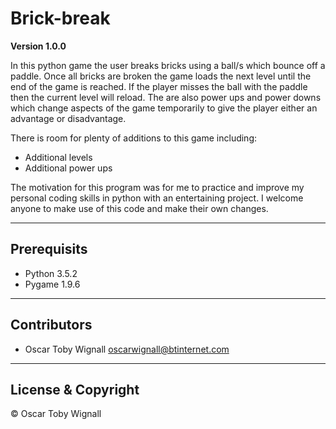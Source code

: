 # Brick-break

**Version 1.0.0**

In this python game the user breaks bricks using a ball/s which bounce off a paddle. Once all bricks are broken the game loads the next level until the end of the game is reached. If the player misses the ball with the paddle then the current level will reload. The are also power ups and power downs which change aspects of the game temporarily to give the player either an advantage or disadvantage.

There is room for plenty of additions to this game including:
* Additional levels
* Additional power ups

The motivation for this program was for me to practice and improve my personal coding skills in python with an entertaining project. I welcome anyone to make use of this code and make their own changes.

---

## Prerequisits

* Python 3.5.2
* Pygame 1.9.6

---

## Contributors

- Oscar Toby Wignall <oscarwignall@btinternet.com>

---

## License & Copyright

© Oscar Toby Wignall

